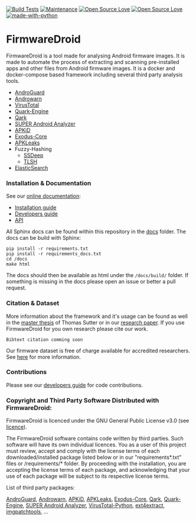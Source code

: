 [![Build Tests](https://github.com/FirmwareDroid/FirmwareDroid/actions/workflows/build_tests.yml/badge.svg)](https://github.com/FirmwareDroid/FirmwareDroid/actions/workflows/build_tests.yml)
[![Maintenance](https://img.shields.io/badge/Maintained%3F-yes-green.svg)](https://GitHub.com/Naereen/StrapDown.js/graphs/commit-activity)
[![Open Source Love](https://badges.frapsoft.com/os/v2/open-source.svg?v=102)](https://github.com/ellerbrock/open-source-badge/)
[![Open Source Love](https://badges.frapsoft.com/os/gpl/gpl.svg?v=102)](https://github.com/ellerbrock/open-source-badge/)
[![made-with-python](https://img.shields.io/badge/Made%20with-Python-1f425f.svg)](https://www.python.org/)

# FirmwareDroid
FirmwareDroid is a tool made for analysing Android firmware images. It is made to automate the process 
of extracting and scanning pre-installed apps and other files from Android firmware images. It is a docker and 
docker-compose based framework including several third party analysis tools.

* [AndroGuard](https://github.com/androguard/androguard)
* [Androwarn](https://github.com/maaaaz/androwarn/)
* [VirusTotal](https://www.virustotal.com)
* [Quark-Engine](https://github.com/quark-engine/quark-engine)
* [Qark](https://github.com/linkedin/qark/)
* [SUPER Android Analyzer](https://github.com/SUPERAndroidAnalyzer/super/)
* [APKiD](https://github.com/rednaga/APKiD/)
* [Exodus-Core](https://github.com/Exodus-Privacy/exodus-core/)
* [APKLeaks](https://github.com/dwisiswant0/apkleaks/)
* Fuzzy-Hashing
  * [SSDeep](https://ssdeep-project.github.io/ssdeep/index.html)
  * [TLSH](https://tlsh.org/)
* [ElasticSearch](https://www.elastic.co/)

### Installation & Documentation

See our [online documentation]():
* [Installation guide]()
* [Developers guide]()
* [API]()

All Sphinx docs can be found within this repository in the [docs](https://github.com/FirmwareDroid/FirmwareDroid/tree/main/docs) folder.
The docs can be build with Sphinx:
```
pip install -r requirements.txt
pip install -r requirements_docs.txt
cd /docs
make html
```
The docs should then be available as html under the `/docs/build/` folder. If something is missing in the docs please
open an issue or better a pull request.

### Citation & Dataset

More information about the framework and it's usage can be found as well in the [master thesis]() of Thomas Sutter 
or in our [research paper](). If you use FirmwareDroid for you own research please cite our work.

``` 
Bibtext citation comming soon
```
Our firmware dataset is free of charge available for accredited researchers. See [here]() for more information.

### Contributions

Please see our [developers guide]() for code contributions.

### Copyright and Third Party Software Distributed with FirmwareDroid:
FirmwareDroid is licenced under the GNU General Public License v3.0
(see [licence](https://github.com/FirmwareDroid/FirmwareDroid/blob/main/LICENSE.md)). 

The FirmwareDroid software contains code written by third parties. Such software will
have its own individual licences. You as a user of this project must review, 
accept and comply with the license terms of each downloaded/installed 
package listed below or in our "requirements*.txt" files or /requirements/* folder. By proceeding with the installation, 
you are accepting the license terms of each package, and acknowledging that your 
use of each package will be subject to its respective license terms.

List of third party packages:

[AndroGuard](https://github.com/androguard/androguard/blob/master/LICENCE-2.0),
[Androwarn](https://github.com/maaaaz/androwarn/blob/master/COPYING),
[APKiD](https://github.com/rednaga/APKiD/blob/master/LICENSE.COMMERCIAL),
[APKLeaks](https://github.com/dwisiswant0/apkleaks/blob/master/LICENSE),
[Exodus-Core](https://github.com/Exodus-Privacy/exodus-core/blob/v1/LICENSE), 
[Qark](https://github.com/linkedin/qark/blob/master/LICENSE),
[Quark-Engine](https://github.com/quark-engine/quark-engine/blob/master/LICENSE),
[SUPER Android Analyzer](https://github.com/SUPERAndroidAnalyzer/super/blob/master/LICENSE),
[VirusTotal-Python](https://github.com/dbrennand/virustotal-python/blob/master/LICENSE),
[ext4extract](https://github.com/hexedit/ext4extract),
[imgpatchtools](https://github.com/erfanoabdi/imgpatchtools), ...
